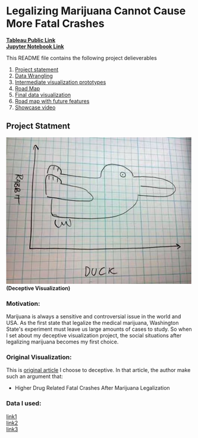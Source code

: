 # Legalizing Marijuana Cannot Cause More Fatal Crashes

[**Tableau Public Link** ](https://public.tableau.com/profile/yuhao.wang#!/vizhome/OnSuicide/Japan?publish=yes)  
[**Jupyter Notebook Link**](https://github.com/HowellWang/Data_Viz_HW/blob/master/RedesignI/Redesign.ipynb)

This README file contains the following project delieverables

1. [Project statement](#1)
2. [Data Wrangling](#2)
3. [Intermediate visualization prototypes](#3)
4. [Road Map](#4)
5. [Final data visualization](#5)
6. [Road map with future features](#6)
7. [Showcase video](#7)

## <a name="1"></a>Project Statment 
![introduction](introduction.JPG)
<b>(Deceptive Visualization)</b>
### Motivation:

Marijuana is always a sensitive and controversial issue in the world and USA. As the first state that legalize the medical marijuana, Washington State's experiment must leave us large amounts of cases to study. So when I set about my deceptive visualization project, the social situations after legalizing marijuana becomes my first choice.

### Original Visualization: 
This is [original article](http://www.mcoscillator.com/learning_center/weekly_chart/higher_drug_related_fatal_crashes_after_marijuana_legalization/) I choose to deceptive. In that article, the author make such an argument that:

 * Higher Drug Related Fatal Crashes After Marijuana Legalization
 
 
### Data I used:
[link1](https://goo.gl/pULF4m)<br/>
[link2]( https://data.bls.gov/timeseries/LNS14000000)<br/>
[link3](https://ycharts.com/indicators/uk_unemployment_rate)
